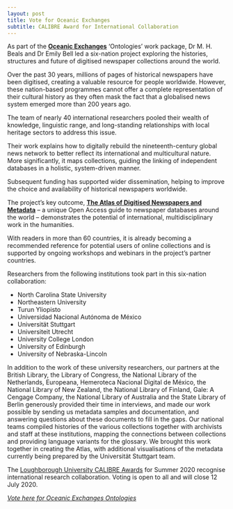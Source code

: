 ```yaml
---
layout: post
title: Vote for Oceanic Exchanges
subtitle: CALIBRE Award for International Collaboration
---
```


As part of the **[Oceanic Exchanges](https://oceanicexchanges.org/)** ‘Ontologies’ work package, Dr M. H. Beals and Dr Emily Bell led a six-nation project exploring the histories, 
structures and future of digitised newspaper collections around the world.

Over the past 30 years, millions of pages of historical newspapers have been digitised, creating a valuable resource for people worldwide. 
However, these nation-based programmes cannot offer a complete representation of their cultural history as they often mask the fact that a 
globalised news system emerged more than 200 years ago. 

The team of nearly 40 international researchers pooled their wealth of knowledge, linguistic range, and long-standing relationships 
with local heritage sectors to address this issue.

Their work explains how to digitally rebuild the nineteenth-century global news network to better reflect its international and multicultural 
nature. More significantly, it maps collections, guiding the linking of independent databases in a holistic, system-driven manner. 

Subsequent funding has supported wider dissemination, helping to improve the choice and availability of historical newspapers worldwide. 

The project’s key outcome, **[The Atlas of Digitised Newspapers and Metadata](http://www.digitisednewspapers.net/)** – a unique Open Access guide to newspaper databases around the world – 
demonstrates the potential of international, multidisciplinary work in the humanities. 

With readers in more than 60 countries, it is already becoming a recommended reference for potential users of online collections and is supported 
by ongoing workshops and webinars in the project’s partner countries.

Researchers from the following institutions took part in this six-nation collaboration:

+	North Carolina State University
+	Northeastern University
+	Turun Yliopisto 
+	Universidad Nacional Autónoma de México
+	Universität Stuttgart
+	Universiteit Utrecht
+	University College London
+	University of Edinburgh
+	University of Nebraska-Lincoln 

In addition to the work of these university researchers, our partners at the British Library, the Library of Congress, the National Library of the Netherlands, 
Europeana, Hemeroteca Nacional Digital de México, the National Library of New Zealand, the National Library of Finland, Gale: A Cengage Company, the National 
Library of Australia and the State Library of Berlin generously provided their time in interviews, and made our work possible by sending us metadata samples 
and documentation, and answering questions about these documents to fill in the gaps. Our national teams compiled histories of the various collections 
together with archivists and staff at these institutions, mapping the connections between collections and providing language variants for the glossary. 
We brought this work together in creating the Atlas, with additional visualisations of the metadata currently being prepared by the Universität Stuttgart team.

The [Loughborough University CALIBRE Awards](https://www.lboro.ac.uk/research/calibre-awards/) for Summer 2020 recognise international research collaboration. Voting is open to all and will close 12 July 2020.

*[Vote here for Oceanic Exchanges Ontologies](https://www.lboro.ac.uk/research/calibre-awards/)*


  
